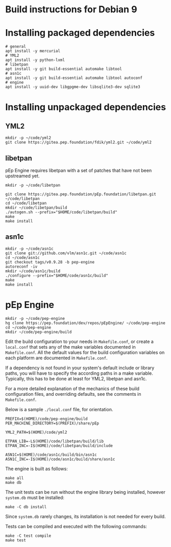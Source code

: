 <!-- Copyright 2015-2017, pEp foundation, Switzerland
This file is part of the pEp Engine
This file may be used under the terms of the Creative Commons Attribution-ShareAlike 3.0 Unported (CC BY-SA 3.0) License
See CC_BY-SA.txt -->

# Build instructions for Debian 9

# Installing packaged dependencies

~~~
# general
apt install -y mercurial
# YML2
apt install -y python-lxml
# libetpan
apt install -y git build-essential automake libtool
# asn1c
apt install -y git build-essential automake libtool autoconf
# engine
apt install -y uuid-dev libgpgme-dev libsqlite3-dev sqlite3
~~~

# Installing unpackaged dependencies
## YML2

~~~
mkdir -p ~/code/yml2
git clone https://gitea.pep.foundation/fdik/yml2.git ~/code/yml2
~~~

## libetpan
pEp Engine requires libetpan with a set of patches that have not been upstreamed yet.

~~~
mkdir -p ~/code/libetpan

git clone https://gitea.pep.foundation/pEp.foundation/libetpan.git ~/code/libetpan
cd ~/code/libetpan
mkdir ~/code/libetpan/build
./autogen.sh --prefix="$HOME/code/libetpan/build"
make
make install
~~~

## asn1c

~~~
mkdir -p ~/code/asn1c
git clone git://github.com/vlm/asn1c.git ~/code/asn1c
cd ~/code/asn1c
git checkout tags/v0.9.28 -b pep-engine
autoreconf -iv
mkdir ~/code/asn1c/build
./configure --prefix="$HOME/code/asn1c/build"
make
make install
~~~

# pEp Engine

~~~
mkdir -p ~/code/pep-engine
hg clone https://pep.foundation/dev/repos/pEpEngine/ ~/code/pep-engine
cd ~/code/pep-engine
mkdir ~/code/pep-engine/build
~~~

Edit the build configuration to your needs in `Makefile.conf`, or create a `local.conf` that sets any of the make variables documented in `Makefile.conf`. All the default values for the build configuration variables on each platform are documented in `Makefile.conf`.

If a dependency is not found in your system's default include or library paths, you will have to specify the according paths in a make variable. Typically, this has to be done at least for YML2, libetpan and asn1c.

For a more detailed explanation of the mechanics of these build configuration files, and overriding defaults, see the comments in `Makefile.conf`.

Below is a sample `./local.conf` file, for orientation.

~~~
PREFIX=$(HOME)/code/pep-engine/build
PER_MACHINE_DIRECTORY=$(PREFIX)/share/pEp

YML2_PATH=$(HOME)/code/yml2

ETPAN_LIB=-L$(HOME)/code/libetpan/build/lib
ETPAN_INC=-I$(HOME)/code/libetpan/build/include

ASN1C=$(HOME)/code/asn1c/build/bin/asn1c
ASN1C_INC=-I$(HOME)/code/asn1c/build/share/asn1c
~~~

The engine is built as follows:

~~~
make all
make db
~~~

The unit tests can be run without the engine library being installed, however `system.db` must be installed:

~~~
make -C db install
~~~

Since `system.db` rarely changes, its installation is not needed for every build.

Tests can be compiled and executed with the following commands:

~~~
make -C test compile
make test
~~~
